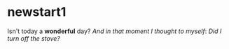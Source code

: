 # newstart1
Isn't today a **wonderful** day? 
_And in that moment I thought to myself_: _Did I turn off the stove?_
